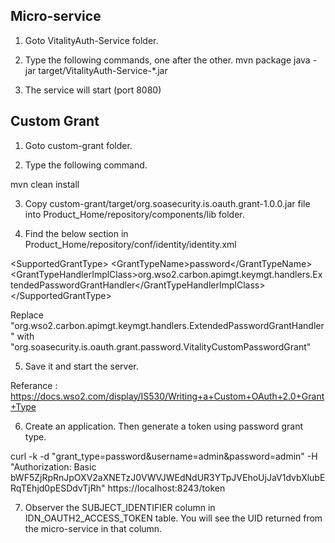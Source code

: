 Micro-service
-------------

1. Goto VitalityAuth-Service folder.

2. Type the following commands, one after the other.
mvn package
java -jar target/VitalityAuth-Service-*.jar

3. The service will start (port 8080)



Custom Grant
------------

1. Goto custom-grant folder.

2. Type the following command.

mvn clean install

3. Copy custom-grant/target/org.soasecurity.is.oauth.grant-1.0.0.jar file into Product_Home/repository/components/lib folder.

4. Find the below section in Product_Home/repository/conf/identity/identity.xml

&lt;SupportedGrantType>
&lt;GrantTypeName>password&lt;/GrantTypeName>
&lt;GrantTypeHandlerImplClass>org.wso2.carbon.apimgt.keymgt.handlers.ExtendedPasswordGrantHandler&lt;/GrantTypeHandlerImplClass>
&lt;/SupportedGrantType>

Replace "org.wso2.carbon.apimgt.keymgt.handlers.ExtendedPasswordGrantHandler" with "org.soasecurity.is.oauth.grant.password.VitalityCustomPasswordGrant"

5. Save it and start the server.

Referance : https://docs.wso2.com/display/IS530/Writing+a+Custom+OAuth+2.0+Grant+Type

6. Create an application. Then generate a token using password grant type.

curl -k -d "grant_type=password&username=admin&password=admin" -H "Authorization: Basic bWF5ZjRpRnJpOXV2aXNETzJ0VWVJWEdNdUR3YTpJVEhoUjJaV1dvbXlubERqTEhjd0pESDdvTjRh" https://localhost:8243/token

7. Observer the SUBJECT_IDENTIFIER column in IDN_OAUTH2_ACCESS_TOKEN table. You will see the UID returned from the micro-service in that column.
